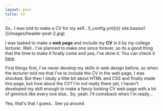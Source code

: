 ```yaml
---
layout: post
title: CV
---
```


So.. I was told to make a CV for my self.. ![_config.yml]({{ site.baseurl }}/images/header-post-2.jpg)

I was tasked to make a **web page** and include my **CV** in it by my college lecturer. 
Well.. I've planned to make one since forever, so its a good thing that the time to make it finally come and yea,
I've done it. You can check it [here](https://pramadithya.github.io/pramadithya.github.io/about/).

First things first, I've never develop my skills in web design before, so when the lecturer told me that I've
to include the CV in the web page, I was shocked. But then I study a little bit about HTML and CSS and finally
made this page, but how about the CV? I'm not really there yet, I haven't developed my skill enough to
make a fancy looking CV web page with a lot of gimmick like every one else.. So, yeah. I'll comeback when I'm ready...

Yea, that's that I guess.. See ya around.
